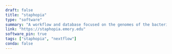 ```yaml
---
draft: false
title: "staphopia"
type: "software"
summary: "A workflow and database focused on the genomes of the bacterial pathogen *Staphylococcus aureus*"
link: "https://staphopia.emory.edu"
software_pin: true
tags: ["staphopia", "nextflow"]
conda: false
---
```

